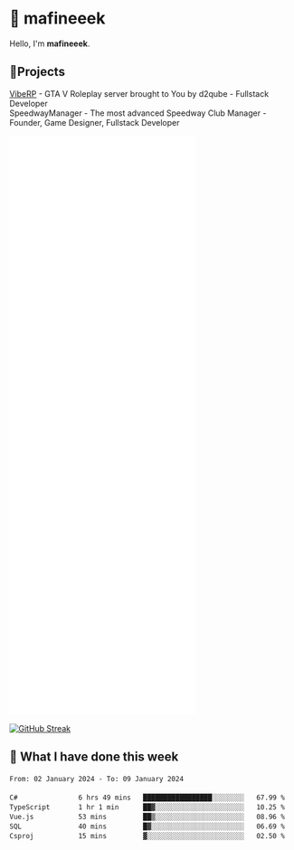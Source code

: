 # 👋 mafineeek
Hello, I'm **mafineeek**.

## 📝Projects

[VibeRP](https://v-rp.pl) - GTA V Roleplay server brought to You by d2qube - Fullstack Developer<br/>
SpeedwayManager - The most advanced Speedway Club Manager - Founder, Game Designer, Fullstack Developer


![](./github-metrics.svg)

[![GitHub Streak](https://streak-stats.demolab.com/?user=mafineeek)](https://git.io/streak-stats)

## 📰 What I have done this week
<!--START_SECTION:waka-->

```txt
From: 02 January 2024 - To: 09 January 2024

C#               6 hrs 49 mins   █████████████████░░░░░░░░   67.99 %
TypeScript       1 hr 1 min      ██▓░░░░░░░░░░░░░░░░░░░░░░   10.25 %
Vue.js           53 mins         ██▒░░░░░░░░░░░░░░░░░░░░░░   08.96 %
SQL              40 mins         █▓░░░░░░░░░░░░░░░░░░░░░░░   06.69 %
Csproj           15 mins         ▓░░░░░░░░░░░░░░░░░░░░░░░░   02.50 %
```

<!--END_SECTION:waka-->
